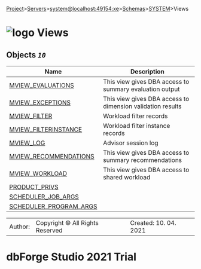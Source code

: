 [Project](../../../../../startpage.md)>[Servers](../../../../Servers.md)>[system@localhost:49154:xe](../../../system@localhost_49154_xe.md)>[Schemas](../../Databases.md)>[SYSTEM](../SYSTEM.md)>Views


# ![logo](../../../../../Images/folder64.svg) Views



## <a name="#Views"></a>Objects _`10`_
|Name|Description|
|---|---|
|[MVIEW_EVALUATIONS](MVIEW_EVALUATIONS.md)|This view gives DBA access to summary evaluation output|
|[MVIEW_EXCEPTIONS](MVIEW_EXCEPTIONS.md)|This view gives DBA access to dimension validation results|
|[MVIEW_FILTER](MVIEW_FILTER.md)|Workload filter records|
|[MVIEW_FILTERINSTANCE](MVIEW_FILTERINSTANCE.md)|Workload filter instance records|
|[MVIEW_LOG](MVIEW_LOG.md)|Advisor session log|
|[MVIEW_RECOMMENDATIONS](MVIEW_RECOMMENDATIONS.md)|This view gives DBA access to summary recommendations|
|[MVIEW_WORKLOAD](MVIEW_WORKLOAD.md)|This view gives DBA access to shared workload|
|[PRODUCT_PRIVS](PRODUCT_PRIVS.md)||
|[SCHEDULER_JOB_ARGS](SCHEDULER_JOB_ARGS.md)||
|[SCHEDULER_PROGRAM_ARGS](SCHEDULER_PROGRAM_ARGS.md)||

||||
|---|---|---|
|Author: |Copyright © All Rights Reserved|Created: 10. 04. 2021|
# dbForge Studio 2021 Trial